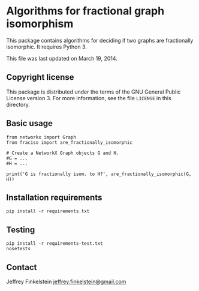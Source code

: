 Algorithms for fractional graph isomorphism
===========================================

This package contains algorithms for deciding if two graphs are fractionally
isomorphic. It requires Python 3.

This file was last updated on March 19, 2014.

Copyright license
-----------------

This package is distributed under the terms of the GNU General Public License
version 3. For more information, see the file `LICENSE` in this directory.

Basic usage
-----------

    from networkx import Graph
    from fraciso import are_fractionally_isomorphic

    # Create a NetworkX Graph objects G and H.
    #G = ...
    #H = ...
    
    print('G is fractionally isom. to H?', are_fractionally_isomorphic(G, H))

Installation requirements
-------------------------

    pip install -r requirements.txt

Testing
-------

    pip install -r requirements-test.txt
    nosetests

Contact
-------

Jeffrey Finkelstein <jeffrey.finkelstein@gmail.com>

